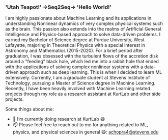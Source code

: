 ### 'Utah Teapot!' ->Seq2Seq-> 'Hello World!'

I am highly passionate about Machine Learning and its applications in understanding Nonlinear dynamics of very complex physical systems such as the brain. This passion also extends into the realms of Artificial General Intelligence and Physics-based approach to solve data-driven problems. I earned my Bachelor of Science degree at Purdue University, West Lafayette, majoring in Theoretical Physics with a special interest in Astronomy and Mathematics (2015-2020). For a brief period after graduation, I was obsessed with the turbulent flows of the accretion disk around a "feeding" black hole, which led me into a rabbit hole that ended with the applications of solving complex nonlinear systems with a data-driven approach such as deep learning. This is when I decided to learn ML extensively. Currently, I am a graduate student at Stevens Institute of Technology, pursuing a Master of Science degree in Machine Learning. Recently, I have been heavily involved with Machine Learning related projects through my role as a research assistant at KurtLab and other side projects.

Some things about me:

- 🔭 I’m currently doing research at KurtLab 😄
- 📫 Please feel free to reach out to me for anything related to ML, physics, and physical sciences in general 😄: achopra4@stevens.edu

